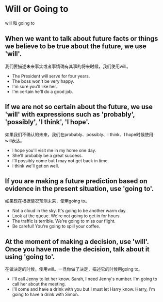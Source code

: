 # Will or Going to
will 和 going to


## When we want to talk about future facts or things we believe to be true about the future, we use 'will'.
我们要描述未来事实或者事情确有其事的将来时候，我们使用will。


* The President will serve for four years.
* The boss won't be very happy.
* I'm sure you'll like her.
* I'm certain he'll do a good job.


## If we are not so certain about the future, we use 'will' with expressions such as 'probably', 'possibly', 'I think', 'I hope'.
如果我们不确认的未来，我们在probably、possibly、I think、I hope时候使用will表达。


* I hope you'll visit me in my home one day.
* She'll probably be a great success.
* I'll possibly come but I may not get back in time.
* I think we'll get on well.


## If you are making a future prediction based on evidence in the present situation, use 'going to'.
如果现在根据情况预测未来，使用going to。


* Not a cloud in the sky. It's going to be another warm day.
* Look at the queue. We're not going to get in for hours.
* The traffic is terrible. We're going to miss our flight.
* Be careful! You're going to spill your coffee.


## At the moment of making a decision, use 'will'. Once you have made the decision, talk about it using 'going to'. 
在做决定的时候，使用will。一旦你做了决定，描述它的时候用going to。


* I'll call Jenny to let her know. Sarah, I need Jenny's number. I'm going to call her about the meeting. 
* I'll come and have a drink with you but I must let Harry know. Harry, I'm going to have a drink with Simon.
